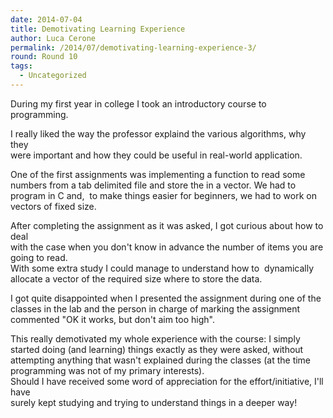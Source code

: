 ```yaml
---
date: 2014-07-04
title: Demotivating Learning Experience
author: Luca Cerone
permalink: /2014/07/demotivating-learning-experience-3/
round: Round 10
tags:
  - Uncategorized
---
```

During my first year in college I took an introductory course to programming.

I really liked the way the professor explaind the various algorithms, why they  
were important and how they could be useful in real-world application.

One of the first assignments was implementing a function to read some numbers from a tab delimited file and store the in a vector. We had to program in C and,  to make things easier for beginners, we had to work on vectors of fixed size.

After completing the assignment as it was asked, I got curious about how to deal  
with the case when you don't know in advance the number of items you are going to read.  
With some extra study I could manage to understand how to  dynamically allocate a vector of the required size where to store the data.

I got quite disappointed when I presented the assignment during one of the classes in the lab and the person in charge of marking the assignment commented "OK it works, but don't aim too high".

This really demotivated my whole experience with the course: I simply started doing (and learning) things exactly as they were asked, without attempting anything that wasn't explained during the classes (at the time programming was not of my primary interests).  
Should I have received some word of appreciation for the effort/initiative, I'll have  
surely kept studying and trying to understand things in a deeper way!
